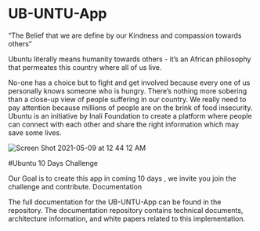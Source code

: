 # UB-UNTU-App


“The Belief that we are define by our Kindness and compassion towards others”



Ubuntu literally means humanity towards others - it’s an African philosophy that permeates this country where all of us live.

No-one has a choice but to fight and get involved because every one of us personally knows someone who is hungry. There’s nothing more sobering than a close-up view of people suffering in our country. We really need to pay attention because millions of people are on the brink of food insecurity. Ubuntu is an initiative by Inali Foundation to create a platform where people can connect with each other and share the right information which may save some lives.

 
 ![Screen Shot 2021-05-09 at 12 44 12 AM](https://user-images.githubusercontent.com/83617812/117550826-0d372980-b060-11eb-951c-bf121063ddda.png)
 
 
 #Ubuntu 10 Days Challenge 
 
 Our Goal is to create this app in coming 10 days , we invite you join the challenge and contribute. 
 Documentation

The full documentation for the UB-UNTU-App can be found in the repository. The documentation repository contains technical documents, architecture information, and white papers related to this implementation.






